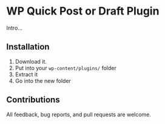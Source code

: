 # WP Quick Post or Draft Plugin

Intro...


## Installation

1. Download it.
2. Put into your `wp-content/plugins/` folder
3. Extract it
4. Go into the new folder


## Contributions

All feedback, bug reports, and pull requests are welcome.